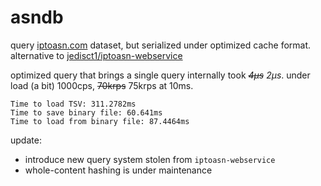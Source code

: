 # asndb

query [iptoasn.com](https://iptoasn.com/) dataset, but serialized under optimized cache format. alternative to [jedisct1/iptoasn-webservice](https://github.com/jedisct1/iptoasn-webservice)

optimized query that brings a single query internally took ~~_4µs_~~ _2µs_. under load (a bit) 1000cps, ~~70krps~~ 75krps at 10ms.

```
Time to load TSV: 311.2782ms
Time to save binary file: 60.641ms
Time to load from binary file: 87.4464ms
```

update:

- introduce new query system stolen from `iptoasn-webservice`
- whole-content hashing is under maintenance
